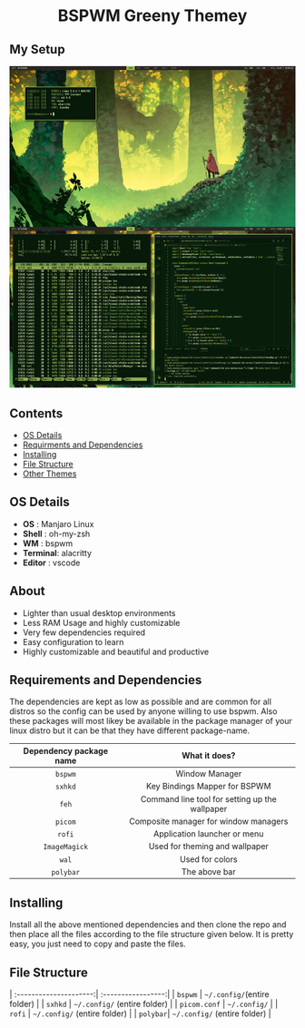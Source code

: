 <div align="center">
  <h1>BSPWM Greeny Themey</h1>
</div>

## My Setup ##

![bspwm](screenshot.png)

## Contents ##
- [OS Details](#details)
- [Requirments and Dependencies](#requirements)
- [Installing](#installing)
- [File Structure](#file-structure)
- [Other Themes](#other-themes)

<a name='details'><a>
## OS Details ##
+ **OS**      : Manjaro Linux
+ **Shell**   : oh-my-zsh
+ **WM**      : bspwm
+ **Terminal**: alacritty
+ **Editor**  : vscode
  
<a name='about'></a>
## About ##
+ Lighter than usual desktop environments
+ Less RAM Usage and highly customizable
+ Very few dependencies required
+ Easy configuration to learn
+ Highly customizable and beautiful and productive

<a name='requirements'><a>
## Requirements and Dependencies ##
The dependencies are kept as low as possible and are common for all distros so the
config can be used by anyone willing to use bspwm. Also these packages will most likey be available in the package manager of your linux distro but it can be that they have different package-name.

| Dependency package name | What it does? |
| :---------------------:| :-----------------:|
| `bspwm` | Window Manager |
| `sxhkd` | Key Bindings Mapper for BSPWM |
| `feh` | Command line tool for setting up the wallpaper |
| `picom` | Composite manager for window managers |
| `rofi` | Application launcher or menu |
| `ImageMagick` | Used for theming and wallpaper |
| `wal`| Used for colors |
| `polybar`| The above bar |

<a name='installing'><a>
## Installing ##
  Install all the above mentioned dependencies and then clone the repo and then place all the files according to the file structure given below. It is pretty easy, you just need to copy and paste the files.
  
<a name="file-structure"></a>
## File Structure ##
| :---------------------:| :-----------------:|
| `bspwm` | `~/.config/`(entire folder) |
| `sxhkd` | `~/.config/` (entire folder) |
| `picom.conf` | `~/.config/` |
| `rofi` | `~/.config/` (entire folder) |
| `polybar`| `~/.config/` (entire folder) |
